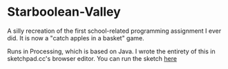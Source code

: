 # Starboolean-Valley
A silly recreation of the first school-related programming assignment I ever did. It is now a "catch apples in a basket" game.

Runs in Processing, which is based on Java. I wrote the entirety of this in sketchpad.cc's browser editor. You can run the sketch [here](http://sketchpad.cc/1jTXlmndBj)